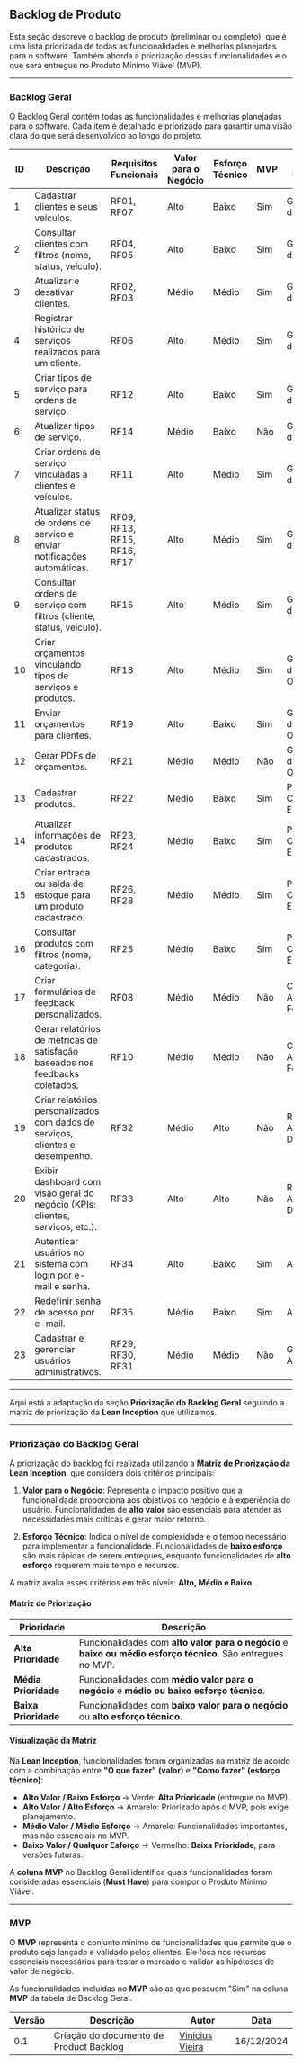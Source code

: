 ## **Backlog de Produto**

Esta seção descreve o backlog de produto (preliminar ou completo), que é uma lista priorizada de todas as funcionalidades e melhorias planejadas para o software. Também aborda a priorização dessas funcionalidades e o que será entregue no Produto Mínimo Viável (MVP).

---

### **Backlog Geral**

O Backlog Geral contém todas as funcionalidades e melhorias planejadas para o software. Cada item é detalhado e priorizado para garantir uma visão clara do que será desenvolvido ao longo do projeto.

| **ID** | **Descrição**                                                                 | **Requisitos Funcionais**    | **Valor para o Negócio** | **Esforço Técnico** | **MVP** | **Épico Relacionado**          |
| ------ | ----------------------------------------------------------------------------- | ---------------------------- | ------------------------ | ------------------- | ------- | ------------------------------ |
| 1      | Cadastrar clientes e seus veículos.                                           | RF01, RF07                   | Alto                     | Baixo               | Sim     | Gerenciamento de Clientes      |
| 2      | Consultar clientes com filtros (nome, status, veículo).                       | RF04, RF05                   | Alto                     | Baixo               | Sim     | Gerenciamento de Clientes      |
| 3      | Atualizar e desativar clientes.                                               | RF02, RF03                   | Médio                    | Médio               | Sim     | Gerenciamento de Clientes      |
| 4      | Registrar histórico de serviços realizados para um cliente.                   | RF06                         | Alto                     | Médio               | Sim     | Gerenciamento de Clientes      |
| 5      | Criar tipos de serviço para ordens de serviço.                                | RF12                         | Alto                     | Baixo               | Sim     | Gerenciamento de Serviços      |
| 6      | Atualizar tipos de serviço.                                                   | RF14                         | Médio                    | Baixo               | Não     | Gerenciamento de Serviços      |
| 7      | Criar ordens de serviço vinculadas a clientes e veículos.                     | RF11                         | Alto                     | Médio               | Sim     | Gerenciamento de Serviços      |
| 8      | Atualizar status de ordens de serviço e enviar notificações automáticas.      | RF09, RF13, RF15, RF16, RF17 | Alto                     | Médio               | Sim     | Gerenciamento de Serviços      |
| 9      | Consultar ordens de serviço com filtros (cliente, status, veículo).           | RF15                         | Alto                     | Médio               | Sim     | Gerenciamento de Serviços      |
| 10     | Criar orçamentos vinculando tipos de serviços e produtos.                     | RF18                         | Alto                     | Médio               | Sim     | Gerenciamento de Orçamentos    |
| 11     | Enviar orçamentos para clientes.                                              | RF19                         | Alto                     | Baixo               | Sim     | Gerenciamento de Orçamentos    |
| 12     | Gerar PDFs de orçamentos.                                                     | RF21                         | Médio                    | Médio               | Não     | Gerenciamento de Orçamentos    |
| 13     | Cadastrar produtos.                                                           | RF22                         | Médio                    | Baixo               | Sim     | Produtos e Controle de Estoque |
| 14     | Atualizar informações de produtos cadastrados.                                | RF23, RF24                   | Médio                    | Baixo               | Sim     | Produtos e Controle de Estoque |
| 15     | Criar entrada ou saída de estoque para um produto cadastrado.                 | RF26, RF28                   | Médio                    | Médio               | Sim     | Produtos e Controle de Estoque |
| 16     | Consultar produtos com filtros (nome, categoria).                             | RF25                         | Médio                    | Baixo               | Sim     | Produtos e Controle de Estoque |
| 17     | Criar formulários de feedback personalizados.                                 | RF08                         | Médio                    | Médio               | Não     | Coleta e Análise de Feedback   |
| 18     | Gerar relatórios de métricas de satisfação baseados nos feedbacks coletados.  | RF10                         | Médio                    | Médio               | Não     | Coleta e Análise de Feedback   |
| 19     | Criar relatórios personalizados com dados de serviços, clientes e desempenho. | RF32                         | Médio                    | Alto                | Não     | Relatórios e Análise de Dados  |
| 20     | Exibir dashboard com visão geral do negócio (KPIs: clientes, serviços, etc.). | RF33                         | Alto                     | Alto                | Não     | Relatórios e Análise de Dados  |
| 21     | Autenticar usuários no sistema com login por e-mail e senha.                  | RF34                         | Alto                     | Baixo               | Sim     | Autenticação                   |
| 22     | Redefinir senha de acesso por e-mail.                                         | RF35                         | Médio                    | Baixo               | Sim     | Autenticação                   |
| 23     | Cadastrar e gerenciar usuários administrativos.                               | RF29, RF30, RF31             | Médio                    | Médio               | Não     | Gerenciamento Administrativo   |

---

Aqui está a adaptação da seção **Priorização do Backlog Geral** seguindo a matriz de priorização da **Lean Inception** que utilizamos.

---

### **Priorização do Backlog Geral**

A priorização do backlog foi realizada utilizando a **Matriz de Priorização da Lean Inception**, que considera dois critérios principais:

1. **Valor para o Negócio**: Representa o impacto positivo que a funcionalidade proporciona aos objetivos do negócio e à experiência do usuário. Funcionalidades de **alto valor** são essenciais para atender as necessidades mais críticas e gerar maior retorno.
   
2. **Esforço Técnico**: Indica o nível de complexidade e o tempo necessário para implementar a funcionalidade. Funcionalidades de **baixo esforço** são mais rápidas de serem entregues, enquanto funcionalidades de **alto esforço** requerem mais tempo e recursos.

A matriz avalia esses critérios em três níveis: **Alto, Médio e Baixo**.

#### **Matriz de Priorização**

| **Prioridade**       | **Descrição**                                                                                                 |
| -------------------- | ------------------------------------------------------------------------------------------------------------- |
| **Alta Prioridade**  | Funcionalidades com **alto valor para o negócio** e **baixo ou médio esforço técnico**. São entregues no MVP. |
| **Média Prioridade** | Funcionalidades com **médio valor para o negócio** e **médio ou baixo esforço técnico**.                      |
| **Baixa Prioridade** | Funcionalidades com **baixo valor para o negócio** ou **alto esforço técnico**.                               |

#### **Visualização da Matriz**  
Na **Lean Inception**, funcionalidades foram organizadas na matriz de acordo com a combinação entre **"O que fazer" (valor)** e **"Como fazer" (esforço técnico)**:

- **Alto Valor / Baixo Esforço** → Verde: **Alta Prioridade** (entregue no MVP).  
- **Alto Valor / Alto Esforço** → Amarelo: Priorizado após o MVP, pois exige planejamento.  
- **Médio Valor / Médio Esforço** → Amarelo: Funcionalidades importantes, mas não essenciais no MVP.  
- **Baixo Valor / Qualquer Esforço** → Vermelho: **Baixa Prioridade**, para versões futuras.  

A **coluna MVP** no Backlog Geral identifica quais funcionalidades foram consideradas essenciais (**Must Have**) para compor o Produto Mínimo Viável.

---

### **MVP**

O **MVP** representa o conjunto mínimo de funcionalidades que permite que o produto seja lançado e validado pelos clientes. Ele foca nos recursos essenciais necessários para testar o mercado e validar as hipóteses de valor de negócio.

As funcionalidades incluídas no **MVP** são as que possuem "Sim" na coluna **MVP** da tabela de Backlog Geral.

<center>

| Versão | Descrição                               | Autor                                                 | Data       |
| ------ | --------------------------------------- | ----------------------------------------------------- | ---------- |
| 0.1    | Criação do documento de Product Backlog | [Vinicius Vieira](http://github.com/viniciusvieira00) | 16/12/2024 |

</center>